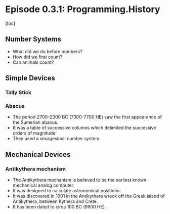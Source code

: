 # Episode 0.3.1: Programming.History

[toc]

## Number Systems

* What did we do before numbers?
* How did we first count?
* Can animals count?

## Simple Devices

### Tally Stick

### Abacus

* The period 2700–2300 BC (7300-7700 HE) saw the first appearance of the Sumerian abacus.
* It was a table of successive columns which delimited the successive orders of magnitude.
* They used a sexagesimal number system.

## Mechanical Devices

### Antikythera mechanism

* The Antikythera mechanism is believed to be the earliest known mechanical analog computer.
* It was designed to calculate astronomical positions.
* It was discovered in 1901 in the Antikythera wreck off the Greek island of Antikythera, between Kythera and Crete.
* It has been dated to circa 100 BC (9900 HE).
